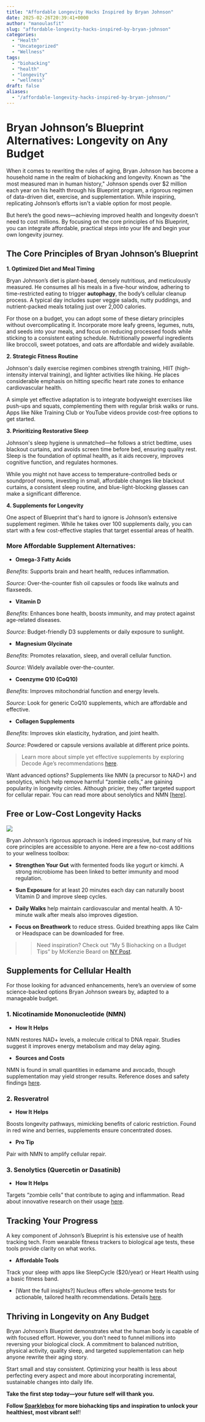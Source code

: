 ```yaml
---
title: "Affordable Longevity Hacks Inspired by Bryan Johnson"
date: 2025-02-26T20:39:41+0000
author: "manoulasfit"
slug: "affordable-longevity-hacks-inspired-by-bryan-johnson"
categories:
  - "Health"
  - "Uncategorized"
  - "Wellness"
tags:
  - "biohacking"
  - "health"
  - "longevity"
  - "wellness"
draft: false
aliases:
  - "/affordable-longevity-hacks-inspired-by-bryan-johnson/"
---
```

# Bryan Johnson’s Blueprint Alternatives: Longevity on Any Budget

When it comes to rewriting the rules of aging, Bryan Johnson has become a household name in the realm of biohacking and longevity. Known as "the most measured man in human history," Johnson spends over $2 million each year on his health through his Blueprint program, a rigorous regimen of data-driven diet, exercise, and supplementation. While inspiring, replicating Johnson’s efforts isn't a viable option for most people.

But here’s the good news—achieving improved health and longevity doesn’t need to cost millions. By focusing on the core principles of his Blueprint, you can integrate affordable, practical steps into your life and begin your own longevity journey.

## The Core Principles of Bryan Johnson’s Blueprint

**1. Optimized Diet and Meal Timing**

Bryan Johnson’s diet is plant-based, densely nutritious, and meticulously measured. He consumes all his meals in a five-hour window, adhering to time-restricted eating to trigger **autophagy**, the body’s cellular cleanup process. A typical day includes super veggie salads, nutty puddings, and nutrient-packed meals totaling just over 2,000 calories.

For those on a budget, you can adopt some of these dietary principles without overcomplicating it. Incorporate more leafy greens, legumes, nuts, and seeds into your meals, and focus on reducing processed foods while sticking to a consistent eating schedule. Nutritionally powerful ingredients like broccoli, sweet potatoes, and oats are affordable and widely available.

**2. Strategic Fitness Routine**

Johnson's daily exercise regimen combines strength training, HIIT (high-intensity interval training), and lighter activities like hiking. He places considerable emphasis on hitting specific heart rate zones to enhance cardiovascular health.

A simple yet effective adaptation is to integrate bodyweight exercises like push-ups and squats, complementing them with regular brisk walks or runs. Apps like Nike Training Club or YouTube videos provide cost-free options to get started.

**3. Prioritizing Restorative Sleep**

Johnson's sleep hygiene is unmatched—he follows a strict bedtime, uses blackout curtains, and avoids screen time before bed, ensuring quality rest. Sleep is the foundation of optimal health, as it aids recovery, improves cognitive function, and regulates hormones.

While you might not have access to temperature-controlled beds or soundproof rooms, investing in small, affordable changes like blackout curtains, a consistent sleep routine, and blue-light-blocking glasses can make a significant difference.

**4. Supplements for Longevity**

One aspect of Blueprint that's hard to ignore is Johnson’s extensive supplement regimen. While he takes over 100 supplements daily, you can start with a few cost-effective staples that target essential areas of health.

### More Affordable Supplement Alternatives:

- **Omega-3 Fatty Acids**

*Benefits*: Supports brain and heart health, reduces inflammation.

*Source*: Over-the-counter fish oil capsules or foods like walnuts and flaxseeds.

- **Vitamin D**

*Benefits*: Enhances bone health, boosts immunity, and may protect against age-related diseases.

*Source*: Budget-friendly D3 supplements or daily exposure to sunlight.

- **Magnesium Glycinate**

*Benefits*: Promotes relaxation, sleep, and overall cellular function.

*Source*: Widely available over-the-counter.

- **Coenzyme Q10 (CoQ10)**

*Benefits*: Improves mitochondrial function and energy levels.

*Source*: Look for generic CoQ10 supplements, which are affordable and effective.

- **Collagen Supplements**

*Benefits*: Improves skin elasticity, hydration, and joint health.

*Source*: Powdered or capsule versions available at different price points.

> Learn more about simple yet effective supplements by exploring Decode Age’s recommendations [here](https://decodeage.com/blogs/biohacking/top-8-anti-ageing-supplements-backed-by-research).

Want advanced options? Supplements like NMN (a precursor to NAD+) and senolytics, which help remove harmful “zombie cells,” are gaining popularity in longevity circles. Although pricier, they offer targeted support for cellular repair. You can read more about senolytics and NMN [[here]](https://nypost.com/2025/02/19/health/controversial-supplements-can-get-rid-of-zombie-cells-that-speed-up-aging/).

## Free or Low-Cost Longevity Hacks

![](/Jasper_2025-02-26T203A363A31.955Z_upscaled-1024x1024.webp)

Bryan Johnson’s rigorous approach is indeed impressive, but many of his core principles are accessible to anyone. Here are a few no-cost additions to your wellness toolbox:

- **Strengthen Your Gut** with fermented foods like yogurt or kimchi. A strong microbiome has been linked to better immunity and mood regulation.

- **Sun Exposure** for at least 20 minutes each day can naturally boost Vitamin D and improve sleep cycles.

- **Daily Walks** help maintain cardiovascular and mental health. A 10-minute walk after meals also improves digestion.

- **Focus on Breathwork** to reduce stress. Guided breathing apps like Calm or Headspace can be downloaded for free.

>> Need inspiration? Check out “My 5 Biohacking on a Budget Tips” by McKenzie Beard on [NY Post](https://nypost.com/2025/01/14/health/5-biohacking-on-a-budget-tips-that-are-cheap-or-free).

## Supplements for Cellular Health

For those looking for advanced enhancements, here’s an overview of some science-backed options Bryan Johnson swears by, adapted to a manageable budget.

### 1. **Nicotinamide Mononucleotide (NMN)**

- **How It Helps**

NMN restores NAD+ levels, a molecule critical to DNA repair. Studies suggest it improves energy metabolism and may delay aging.

- **Sources and Costs**

NMN is found in small quantities in edamame and avocado, though supplementation may yield stronger results. Reference doses and safety findings [here](https://en.wikipedia.org/wiki/Nicotinamide_mononucleotide).

### 2. **Resveratrol**

- **How It Helps**

Boosts longevity pathways, mimicking benefits of caloric restriction. Found in red wine and berries, supplements ensure concentrated doses.

- **Pro Tip**

Pair with NMN to amplify cellular repair.

### 3. **Senolytics (Quercetin or Dasatinib)**

- **How It Helps**

Targets “zombie cells” that contribute to aging and inflammation. Read about innovative research on their usage [here](https://nypost.com/2025/02/19/health/controversial-supplements-can-get-rid-of-zombie-cells-that-speed-up-aging/).

## Tracking Your Progress

A key component of Johnson’s Blueprint is his extensive use of health tracking tech. From wearable fitness trackers to biological age tests, these tools provide clarity on what works.

- **Affordable Tools**

Track your sleep with apps like SleepCycle ($20/year) or Heart Health using a basic fitness band.

- [Want the full insights?] Nucleus offers whole-genome tests for actionable, tailored health recommendations. Details [here](https://mynucleus.com/blog/bryan-johnson-biohacker).

## Thriving in Longevity on Any Budget

Bryan Johnson’s Blueprint demonstrates what the human body is capable of with focused effort. However, you don’t need to funnel millions into reversing your biological clock. A commitment to balanced nutrition, physical activity, quality sleep, and targeted supplementation can help anyone rewrite their aging story.

Start small and stay consistent. Optimizing your health is less about perfecting every aspect and more about incorporating incremental, sustainable changes into daily life.

**Take the first step today—your future self will thank you.**

**Follow **[**Sparklebox**](http://sparklebox.blog)** for more biohacking tips and inspiration to unlock your healthiest, most vibrant sel**f!